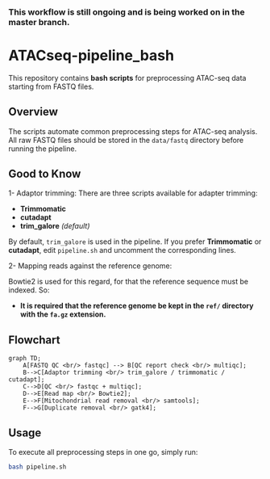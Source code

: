 ### This workflow is still ongoing and is being worked on in the master branch.

# ATACseq-pipeline_bash

This repository contains **bash scripts** for preprocessing ATAC-seq data starting from FASTQ files.

## Overview
The scripts automate common preprocessing steps for ATAC-seq analysis.  
All raw FASTQ files should be stored in the `data/fastq` directory before running the pipeline.

## Good to Know
1- Adaptor trimming:
There are three scripts available for adapter trimming:

- **Trimmomatic**
- **cutadapt**
- **trim_galore** *(default)*

By default, `trim_galore` is used in the pipeline.
If you prefer **Trimmomatic** or **cutadapt**, edit `pipeline.sh` and uncomment the corresponding lines.

2- Mapping reads against the reference genome:

Bowtie2 is used for this regard, for that the reference sequence must be indexed. So:
- **It is required that the reference genome be kept in the `ref/` directory with the `fa.gz` extension.**

## Flowchart
```mermaid
graph TD;
    A[FASTQ QC <br/> fastqc] --> B[QC report check <br/> multiqc];
    B-->C[Adaptor trimming <br/> trim_galore / trimmomatic / cutadapt];
    C-->D[QC <br/> fastqc + multiqc];
    D-->E[Read map <br/> Bowtie2];
	E-->F[Mitochondrial read removal <br/> samtools];
	F-->G[Duplicate removal <br/> gatk4];
```

## Usage
To execute all preprocessing steps in one go, simply run:

```bash
bash pipeline.sh

